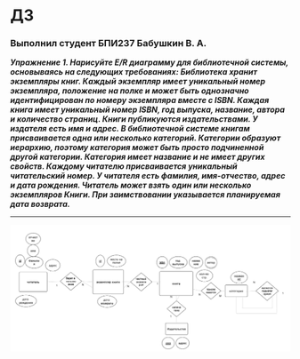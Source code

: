 # ДЗ

### Выполнил студент БПИ237 Бабушкин В. А.

***Упражнение 1. Нарисуйте E/R диаграмму для библиотечной системы, основываясь на следующих требованиях:
Библиотека хранит экземпляры книг. Каждый экземпляр имеет уникальный номер экземпляра, положение на полке и может быть однозначно идентифицирован по номеру экземпляра вместе с ISBN. Каждая книга имеет уникальный номер ISBN, год выпуска, название, автора и количество страниц. Книги публикуются издательствами.
У издателя есть имя и адрес. В библиотечной системе книгам присваивается одна или несколько категорий. Категории образуют иерархию, поэтому категория может быть просто подчиненной другой категории. Категория имеет название и не имеет других свойств. 
Каждому читателю присваивается уникальный читательский номер. У читателя есть фамилия, имя-отчество, адрес и дата рождения. Читатель может взять один или несколько экземпляров Книги. При заимствовании указывается планируемая дата возврата.***

---

![alt text](image.png)